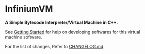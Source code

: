 # InfiniumVM

**A Simple Bytecode Interpreter/Virtual Machine in C++.**

See [Getting Started](https://github.com/sanjangs/InfiniumVM/blob/master/doc/Getting%20Started.md) for help on developing softwares for this virtual machine software.

For the list of changes, Refer to [CHANGELOG.md](https://github.com/sanjangs/InfiniumVM/blob/master/doc/CHANGELOG.md).
